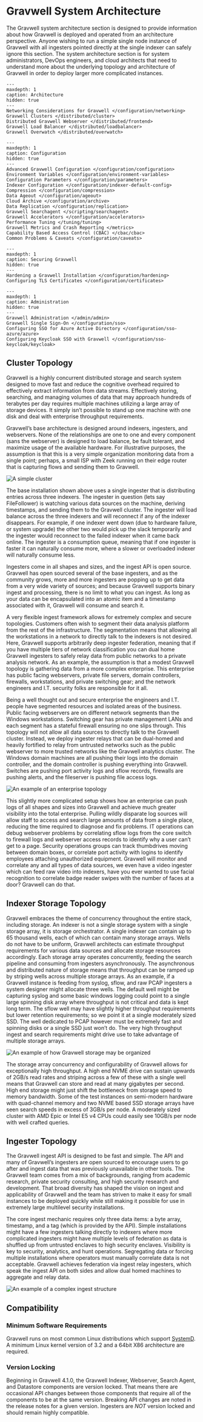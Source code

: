 # Gravwell System Architecture

The Gravwell system architecture section is designed to provide information about how Gravwell is deployed and operated from an architecture perspective.  Anyone wishing to run a simple single node instance of Gravwell with all ingesters pointed directly at the single indexer can safely ignore this section.  The system architecture section is for system administrators, DevOps engineers, and cloud architects that need to understand more about the underlying topology and architecture of Gravwell in order to deploy larger more complicated instances.

```{toctree}
---
maxdepth: 1
caption: Architecture
hidden: true
---
Networking Considerations for Gravwell </configuration/networking>
Gravwell Clusters </distributed/cluster>
Distributed Gravwell Webserver </distributed/frontend>
Gravwell Load Balancer </distributed/loadbalancer>
Gravwell Overwatch </distributed/overwatch>
```

```{toctree}
---
maxdepth: 1
caption: Configuration
hidden: true
---
Advanced Gravwell Configuration </configuration/configuration>
Environment Variables </configuration/environment-variables>
Configuration Parameters </configuration/parameters>
Indexer Configuration </configuration/indexer-default-config>
Compression </configuration/compression>
Data Ageout </configuration/ageout>
Cloud Archive </configuration/archive>
Data Replication </configuration/replication>
Gravwell Searchagent </scripting/searchagent>
Gravwell Accelerators </configuration/accelerators>
Performance Tuning </tuning/tuning>
Gravwell Metrics and Crash Reporting </metrics>
Capability Based Access Control (CBAC) </cbac/cbac>
Common Problems & Caveats </configuration/caveats>
```

```{toctree}
---
maxdepth: 1
caption: Securing Gravwell
hidden: true
---
Hardening a Gravwell Installation </configuration/hardening>
Configuring TLS Certificates </configuration/certificates>
```

```{toctree}
---
maxdepth: 1
caption: Administration
hidden: true
---
Gravwell Administration </admin/admin>
Gravwell Single Sign-On </configuration/sso>
Configuring SSO for Azure Active Directory </configuration/sso-azure/azure>
Configuring Keycloak SSO with Gravwell </configuration/sso-keycloak/keycloak>
```

## Cluster Topology

Gravwell is a highly concurrent distributed storage and search system designed to move fast and reduce the cognitive overhead required to effectively extract information from data streams.  Effectively storing, searching, and managing volumes of data that may approach hundreds of terabytes per day requires multiple machines utilizing a large array of storage devices.  It simply isn’t possible to stand up one machine with one disk and deal with enterprise throughput requirements.

Gravwell’s base architecture is designed around indexers, ingesters, and webservers.  None of the relationships are one to one and every component (sans the webserver) is designed to load balance, be fault tolerant, and maximize usage of the available hardware. For illustrative purposes, the assumption is that this is a very simple organization monitoring data from a single point; perhaps, a small ISP with Zeek running on their edge router that is capturing flows and sending them to Gravwell.

![A simple cluster](SimpleCluster.png)

The base installation shown above uses a single ingester that is distributing entries across three indexers.  The ingester in question (lets say FileFollower) is watching various data sources on the machine, deriving timestamps, and sending them to the Gravwell cluster.  The ingester will load balance across the three indexers and will reconnect if any of the indexer disappears.  For example, if one indexer went down (due to hardware failure, or system upgrade) the other two would pick up the slack temporarily and the ingester would reconnect to the failed indexer when it came back online.  The ingester is a consumption queue, meaning that if one ingester is faster it can naturally consume more, where a slower or overloaded indexer will naturally consume less.

Ingesters come in all shapes and sizes, and the ingest API is open source.  Gravwell has open sourced several of the base ingesters, and as the community grows, more and more ingesters are popping up to get data from a very wide variety of sources; and because Gravwell supports binary ingest and processing, there is no limit to what you can ingest.  As long as your data can be encapsulated into an atomic item and a timestamp associated with it, Gravwell will consume and search it.

A very flexible ingest framework allows for extremely complex and secure topologies.  Customers often wish to segment their data analysis platform from the rest of the infrastructure.  The segmentation means that allowing all the workstations in a network to directly talk to the indexers is not desired.   Here, Gravwell supports arbitrarily deep ingester federation, meaning that if you have multiple tiers of network classification you can dual home Gravwell ingesters to safely relay data from public networks to a private analysis network.  As an example, the assumption is that a modest Gravwell topology is gathering data from a more complex enterprise.  This enterprise has public facing webservers, private file servers, domain controllers, firewalls, workstations, and private switching gear; and the network engineers and I.T. security folks are responsible for it all.

Being a well thought out and secure enterprise the engineers and I.T. people have segmented resources and isolated areas of the business.  Public facing webservers are on different network segments than the Windows workstations.  Switching gear has private management LANs and each segment has a stateful firewall ensuring no one slips through.  This topology will not allow all data sources to directly talk to the Gravwell cluster.  Instead, we deploy ingester relays that can be dual-homed and heavily fortified to relay from untrusted networks such as the public webserver to more trusted networks like the Gravwell analytics cluster.  The Windows domain machines are all pushing their logs into the domain controller, and the domain controller is pushing everything into Gravwell.  Switches are pushing port activity logs and sflow records, firewalls are pushing alerts, and the fileserver is pushing file access logs.

![An example of an enterprise topology](ExampleEnterprise.png)

This slightly more complicated setup shows how an enterprise can push logs of all shapes and sizes into Gravwell and achieve much greater visibility into the total enterprise.  Pulling wildly disparate log sources will allow staff to access and search large amounts of data from a single place, reducing the time required to diagnose and fix problems.  IT operations can debug webserver problems by correlating sflow logs from the core switch to firewall logs and webserver access records to identify why a user can’t get to a page.  Security operations groups can track thumbdrives moving between domain boxes, or correlate port activity with logins to identify employees attaching unauthorized equipment.  Gravwell will monitor and correlate any and all types of data sources, we even have a video ingester which can feed raw video into indexers, have you ever wanted to use facial recognition to correlate badge reader swipes with the number of faces at a door?  Gravwell can do that.

## Indexer Storage Topology

Gravwell embraces the theme of concurrency throughout the entire stack, including storage.  An indexer is not a single storage system with a single storage array, it is storage orchestrator.  A single indexer can contain up to 65 thousand wells, each of which can contain many storage arrays.  Wells do not have to be uniform, Gravwell architects can estimate throughput requirements for various data sources and allocate storage resources accordingly.  Each storage array operates concurrently, feeding the search pipeline and consuming from ingesters asynchronously.  The asynchronous and distributed nature of storage means that throughput can be ramped up by striping wells across multiple storage arrays.  As an example, if a Gravwell instance is feeding from syslog, sflow, and raw PCAP ingesters a system designer might allocate three wells.  The default well might be capturing syslog and some basic windows logging could point to a single large spinning disk array where throughput is not critical and data is kept long term.  The sflow well may have slightly higher throughput requirements but lower retention requirements; so we point it at a single moderately sized SSD.  The well dedicated to PCAP however must be extremely fast and spinning disks or a single SSD just won’t do.  The very high throughput ingest and search requirements might drive use to take advantage of multiple storage arrays.

![An example of how Gravwell storage may be organized](ExampleStorage.png)

The storage array concurrency and configurability of Gravwell allows for exceptionally high throughput.  A high end NVME drive can sustain upwards of 2GB/s read rates and striping across a few of these with a single well means that Gravwell can store and read at many gigabytes per second.  High end storage might just shift the bottleneck from storage speed to memory bandwidth.  Some of the test instances on semi-modern hardware with quad-channel memory and two NVME based SSD storage arrays have seen search speeds in excess of 3GB/s per node.  A moderately sized cluster with AMD Epic or Intel E5 v4 CPUs could easily see 10GB/s per node with well crafted queries.

## Ingester Topology

The Gravwell ingest API is designed to be fast and simple.  The API and many of Gravwell’s ingesters are open sourced to encourage users to go after and ingest data that was previously unavailable in other tools.  The Gravwell team comes from a mix of backgrounds, ranging from academic research, private security consulting, and high security research and development.  That broad diversity has shaped the vision on ingest and applicability of Gravwell and the team has striven to make it easy for small instances to be deployed quickly while still making it possible for use in extremely large multilevel security installations.

The core ingest mechanic requires only three data items: a byte array, timestamp, and a tag (which is provided by the API).  Simple installations might have a few ingesters talking directly to indexers where more complicated ingesters might have multiple levels of federation as data is shuffled up from untrusted enclaves to high security enclaves.  Visibility is key to security, analytics, and hunt operations.  Segregating data or forcing multiple installations where operators must manually correlate data is not acceptable.  Gravwell achieves federation via ingest relay ingesters, which speak the ingest API on both sides and allow dual homed machines to aggregate and relay data.

![An example of a complex ingest structure](IngestRelay.png)

## Compatibility 

### Minimum Software Requirements

Gravwell runs on most common Linux distributions which support [SystemD](https://en.wikipedia.org/wiki/Systemd). A minimum Linux kernel version of 3.2 and a 64bit X86 architecture are required.

### Version Locking

Beginning in Gravwell 4.1.0, the Gravwell Indexer, Webserver, Search Agent, and Datastore components are version locked. That means there are occasional API changes between those components that require all of the components to be at the same version. Breaking API changes are noted in the release notes for a given version.  Ingesters are *NOT* version locked and should remain highly compatible.
